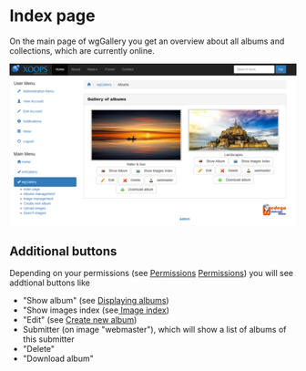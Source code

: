 # Index page

On the main page of wgGallery you get an overview about all albums and collections, which are currently online.

![](../../.gitbook/assets/index1.png)

## Additional buttons

Depending on your permissions \(see [Permissions](../administration-menu/permissions.md) [Permissions](https://app.gitbook.com/@xoops/s/wggallery-tutorial/~/edit/drafts/-LspRs8jjiGYCcVslyVk/english/administration-menu/permissions)\) you will see addtional buttons like

* "Show album" \(see [Displaying albums](displaying-albums.md)\)
* "Show images index \(see[ Image index](image-index.md)\)
* "Edit" \(see [Create new album](create-new-album.md)\)
* Submitter \(on image "webmaster"\), which will show a list of albums of this submitter
* "Delete"
* "Download album"

